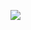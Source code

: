 
![]([http://intellspot.com/wp-content/uploads/2018/03/qualitative-and-quantitative-data-a-short-infographic.png](https://miro.medium.com/v2/resize:fit:1400/1*FJ9sW6MkQSF4oREQ4bXNXg.png)https://miro.medium.com/v2/resize:fit:1400/1*FJ9sW6MkQSF4oREQ4bXNXg.png)
